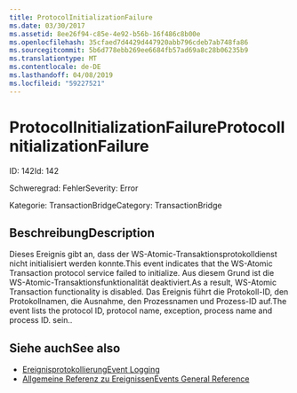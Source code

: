 ```yaml
---
title: ProtocolInitializationFailure
ms.date: 03/30/2017
ms.assetid: 8ee26f94-c85e-4e92-b56b-16f486c8b00e
ms.openlocfilehash: 35cfaed7d4429d447920abb796cdeb7ab748fa86
ms.sourcegitcommit: 5b6d778ebb269ee6684fb57ad69a8c28b06235b9
ms.translationtype: MT
ms.contentlocale: de-DE
ms.lasthandoff: 04/08/2019
ms.locfileid: "59227521"
---
```

# <a name="protocolinitializationfailure"></a><span data-ttu-id="989a7-102">ProtocolInitializationFailure</span><span class="sxs-lookup"><span data-stu-id="989a7-102">ProtocolInitializationFailure</span></span>
<span data-ttu-id="989a7-103">ID: 142</span><span class="sxs-lookup"><span data-stu-id="989a7-103">Id: 142</span></span>  
  
 <span data-ttu-id="989a7-104">Schweregrad: Fehler</span><span class="sxs-lookup"><span data-stu-id="989a7-104">Severity: Error</span></span>  
  
 <span data-ttu-id="989a7-105">Kategorie: TransactionBridge</span><span class="sxs-lookup"><span data-stu-id="989a7-105">Category: TransactionBridge</span></span>  
  
## <a name="description"></a><span data-ttu-id="989a7-106">Beschreibung</span><span class="sxs-lookup"><span data-stu-id="989a7-106">Description</span></span>  
 <span data-ttu-id="989a7-107">Dieses Ereignis gibt an, dass der WS-Atomic-Transaktionsprotokolldienst nicht initialisiert werden konnte.</span><span class="sxs-lookup"><span data-stu-id="989a7-107">This event indicates that the WS-Atomic Transaction protocol service failed to initialize.</span></span> <span data-ttu-id="989a7-108">Aus diesem Grund ist die WS-Atomic-Transaktionsfunktionalität deaktiviert.</span><span class="sxs-lookup"><span data-stu-id="989a7-108">As a result, WS-Atomic Transaction functionality is disabled.</span></span> <span data-ttu-id="989a7-109">Das Ereignis führt die Protokoll-ID, den Protokollnamen, die Ausnahme, den Prozessnamen und Prozess-ID auf.</span><span class="sxs-lookup"><span data-stu-id="989a7-109">The event lists the protocol ID, protocol name, exception, process name and process ID.</span></span> <span data-ttu-id="989a7-110">sein.</span><span class="sxs-lookup"><span data-stu-id="989a7-110">.</span></span>  
  
## <a name="see-also"></a><span data-ttu-id="989a7-111">Siehe auch</span><span class="sxs-lookup"><span data-stu-id="989a7-111">See also</span></span>

- [<span data-ttu-id="989a7-112">Ereignisprotokollierung</span><span class="sxs-lookup"><span data-stu-id="989a7-112">Event Logging</span></span>](../../../../../docs/framework/wcf/diagnostics/event-logging/index.md)
- [<span data-ttu-id="989a7-113">Allgemeine Referenz zu Ereignissen</span><span class="sxs-lookup"><span data-stu-id="989a7-113">Events General Reference</span></span>](../../../../../docs/framework/wcf/diagnostics/event-logging/events-general-reference.md)
